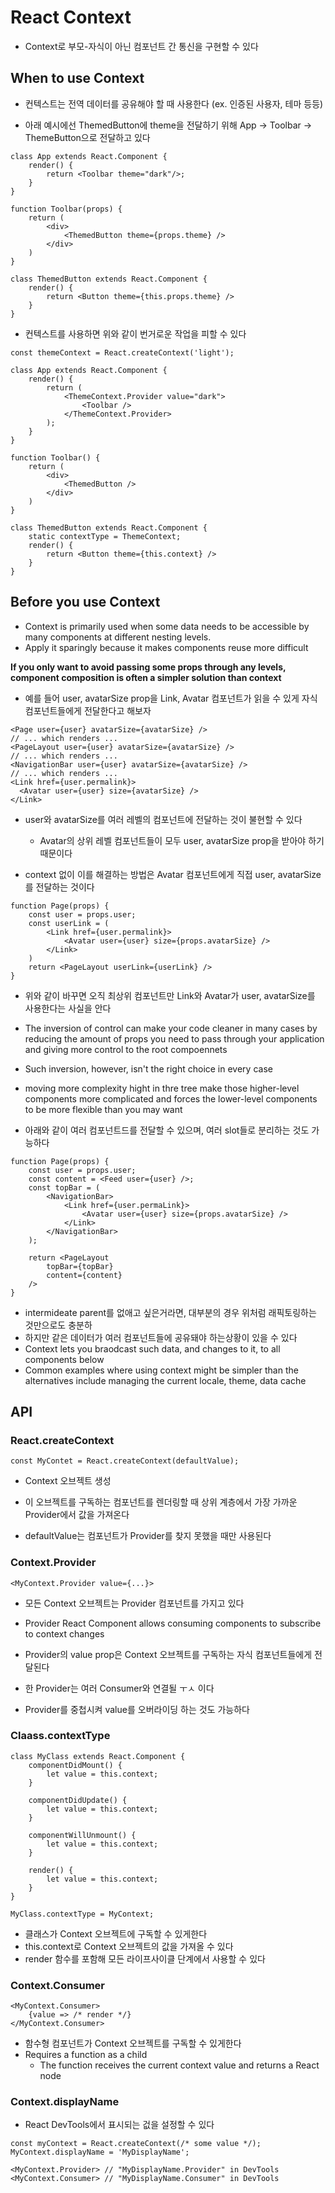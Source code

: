 # React Context

* Context로 부모-자식이 아닌 컴포넌트 간 통신을 구현할 수 있다

## When to use Context

* 컨텍스트는 전역 데이터를 공유해야 할 때 사용한다
    (ex. 인증된 사용자, 테마 등등)

* 아래 예시에선 ThemedButton에 theme을 전달하기 위해 App -> Toolbar -> ThemeButton으로 전달하고 있다 
```
class App extends React.Component {
    render() {
        return <Toolbar theme="dark"/>;
    }
}

function Toolbar(props) {
    return (
        <div>
            <ThemedButton theme={props.theme} /> 
        </div>
    )
}

class ThemedButton extends React.Component {
    render() {
        return <Button theme={this.props.theme} />
    }
}
```

* 컨텍스트를 사용하면 위와 같이 번거로운 작업을 피할 수 있다
```
const themeContext = React.createContext('light');

class App extends React.Component {
    render() {
        return (
            <ThemeContext.Provider value="dark">
                <Toolbar />
            </ThemeContext.Provider>
        );
    }
}

function Toolbar() {
    return (
        <div>
            <ThemedButton />
        </div>
    )
}

class ThemedButton extends React.Component {
    static contextType = ThemeContext;
    render() {
        return <Button theme={this.context} />
    }
}
```

## Before you use Context

* Context is primarily used when some data needs to be accessible by many components at different nesting levels.
* Apply it sparingly because it makes components reuse more difficult

**If you only want to avoid passing some props through any levels, component composition is often a simpler solution than context**

* 예를 들어 user, avatarSize prop을 Link, Avatar 컴포넌트가 읽을 수 있게 자식 컴포넌트들에게 전달한다고 해보자
```
<Page user={user} avatarSize={avatarSize} />
// ... which renders ...
<PageLayout user={user} avatarSize={avatarSize} />
// ... which renders ...
<NavigationBar user={user} avatarSize={avatarSize} />
// ... which renders ...
<Link href={user.permalink}>
  <Avatar user={user} size={avatarSize} />
</Link>
```

* user와 avatarSize를 여러 레벨의 컴포넌트에 전달하는 것이 불현할 수 있다
    * Avatar의 상위 레벨 컴포넌트들이 모두 user, avatarSize prop을 받아야 하기 때문이다

* context 없이 이를 해결하는 방법은 Avatar 컴포넌트에게 직접 user, avatarSize를 전달하는 것이다
```
function Page(props) {
    const user = props.user;
    const userLink = (
        <Link href={user.permalink}>
            <Avatar user={user} size={props.avatarSize} />
        </Link>
    )
    return <PageLayout userLink={userLink} />
}
```

* 위와 같이 바꾸면 오직 최상위 컴포넌트만 Link와 Avatar가 user, avatarSize를 사용한다는 사실을 안다
* The inversion of control can make your code cleaner in many cases by reducing the amount of props you need to pass through your application and giving more control to the root compoennets
* Such inversion, however, isn't the right choice in every case
* moving more complexity hight in thre tree make those higher-level components more complicated and forces the lower-level components to be more flexible than you may want

* 아래와 같이 여러 컴포넌트드를 전달할 수 있으며, 여러 slot들로 분리하는 것도 가능하다
```
function Page(props) {
    const user = props.user;
    const content = <Feed user={user} />;
    const topBar = (
        <NavigationBar>
            <Link href={user.permaLink}>
                <Avatar user={user} size={props.avatarSize} />
            </Link>
        </NavigationBar>
    );

    return <PageLayout
        topBar={topBar}
        content={content}
    />
}
```

* intermideate parent를 없애고 싶은거라면, 대부분의 경우 위처럼 래픽토링하는 것만으로도 충분하
* 하지만 같은 데이터가 여러 컴포넌트들에 공유돼야 하는상황이 있을 수 있다
* Context lets you braodcast such data, and changes to it, to all components below
* Common examples where using context might be simpler than the alternatives include managing the current locale, theme, data cache

## API

### React.createContext

```
const MyContet = React.createContext(defaultValue);
```

* Context 오브젝트 생성
* 이 오브젝트를 구독하는 컴포넌트를 렌더링할 때 상위 계층에서 가장 가까운 Provider에서 값을 가져온다

* defaultValue는 컴포넌트가 Provider를 찾지 못했을 때만 사용된다

### Context.Provider

```
<MyContext.Provider value={...}>
```

* 모든 Context 오브젝트는 Provider 컴포넌트를 가지고 있다
* Provider React Component allows consuming components to subscribe to context changes

* Provider의 value prop은 Context 오브젝트를 구독하는 자식 컴포넌트들에게 전달된다
* 한 Provider는 여러 Consumer와 연결될 ㅜㅅ 이다
* Provider를 중첩시켜 value를 오버라이딩 하는 것도 가능하다

### Claass.contextType

```
class MyClass extends React.Component {
    componentDidMount() {
        let value = this.context;
    }

    componentDidUpdate() {
        let value = this.context;
    }

    componentWillUnmount() {
        let value = this.context;
    }

    render() {
        let value = this.context;
    }
}

MyClass.contextType = MyContext;
```

* 클래스가 Context 오브젝트에 구독할 수 있게한다
* this.context로 Context 오브젝트의 값을 가져올 수 있다
* render 함수를 포함해 모든 라이프사이클 단계에서 사용할 수 있다

### Context.Consumer
```
<MyContext.Consumer>
    {value => /* render */}
</MyContext.Consumer>
```

* 함수형 컴포넌트가 Context 오브젝트를 구독할 수 있게한다
* Requires a function as a child
    * The function receives the current context value and returns a React node

### Context.displayName

* React DevTools에서 표시되는 겂을 설정할 수 있다

```
const myContext = React.createContext(/* some value */);
MyContext.displayName = 'MyDisplayName';

<MyContext.Provider> // "MyDisplayName.Provider" in DevTools
<MyContext.Consumer> // "MyDisplayName.Consumer" in DevTools
```